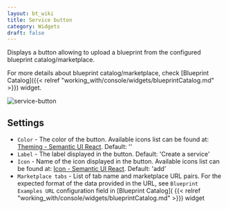 ```yaml
---
layout: bt_wiki
title: Service button
category: Widgets
draft: false
---
```


Displays a button allowing to upload a blueprint from the configured blueprint catalog/marketplace. 

For more details about blueprint catalog/marketplace, check [Blueprint Catalog]({{< relref 
"working_with/console/widgets/blueprintCatalog.md" >}}) widget.

![service-button]( /images/ui/widgets/service-button.png )


## Settings

* `Color` - The color of the button. Available icons list can be found
  at: [Theming - Semantic UI React](https://react.semantic-ui.com/layouts/theming). Default: ''
* `Label` - The label displayed in the button. Default: 'Create a service'
* `Icon` - Name of the icon displayed in the button. Available icons list can be found
  at: [Icon - Semantic UI React](https://react.semantic-ui.com/elements/icon). Default: 'add'
* `Marketplace tabs` - List of tab name and marketplace URL pairs. For the expected format of the data provided in 
  the URL, see `Blueprint Examples URL` configuration field in
  [Blueprint Catalog](
  {{< relref "working_with/console/widgets/blueprintCatalog.md" >}}) widget
